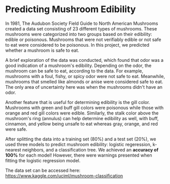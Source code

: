 # Predicting Mushroom Edibility
In 1981, The Audubon Society Field Guide to North American Mushrooms created a data set consisting of 23 different types of mushrooms. These mushrooms were categorized into two groups based on their edibility: edible or poisonous. Mushrooms that were not verifiably edible or not safe to eat were considered to be poisonous. In this project, we predicted whether a mushroom is safe to eat.

A brief exploration of the data was conducted, which found that odor was a good indication of a mushroom's edibility. Depending on the odor, the mushroom can be safe to eat, according to the data. For example, mushrooms with a foul, fishy, or spicy odor were not safe to eat. Meanwhile, mushrooms that smelled like almonds or anise were considered safe to eat. The only area of uncertainty here was when the mushrooms didn't have an odor.

Another feature that is useful for determining edibility is the gill color. Mushrooms with green and buff gill colors were poisonous while those with orange and red gill colors were edible. Similarly, the stalk color above the mushroom's ring (annulus) can help determine edibility as well, with buff, cinnamon, and yellow being unsafe to eat whereas gray, orange, and red were safe.

After splitting the data into a training set (80%) and a test set (20%), we used three models to predict mushroom edibility: logistic regeression, k-nearest neighbors, and a classification tree. We achieved an **accuracy of 100%** for each model! However, there were warnings presented when fitting the logistic regression model.

The data set can be accessed here: 
<https://www.kaggle.com/uciml/mushroom-classification>
